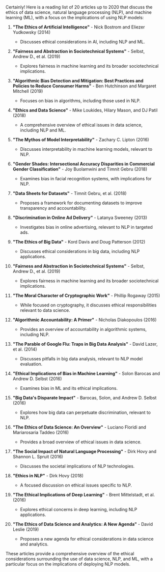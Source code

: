 Certainly! Here is a reading list of 20 articles up to 2020 that discuss the ethics of data science, natural language processing (NLP), and machine learning (ML), with a focus on the implications of using NLP models:

1. **"The Ethics of Artificial Intelligence"** - Nick Bostrom and Eliezer Yudkowsky (2014)
   - Discusses ethical considerations in AI, including NLP and ML.

2. **"Fairness and Abstraction in Sociotechnical Systems"** - Selbst, Andrew D., et al. (2019)
   - Explores fairness in machine learning and its broader sociotechnical implications.

3. **"Algorithmic Bias Detection and Mitigation: Best Practices and Policies to Reduce Consumer Harms"** - Ben Hutchinson and Margaret Mitchell (2019)
   - Focuses on bias in algorithms, including those used in NLP.

4. **"Ethics and Data Science"** - Mike Loukides, Hilary Mason, and DJ Patil (2018)
   - A comprehensive overview of ethical issues in data science, including NLP and ML.

5. **"The Mythos of Model Interpretability"** - Zachary C. Lipton (2016)
   - Discusses interpretability in machine learning models, relevant to NLP.

6. **"Gender Shades: Intersectional Accuracy Disparities in Commercial Gender Classification"** - Joy Buolamwini and Timnit Gebru (2018)
   - Examines bias in facial recognition systems, with implications for NLP.

7. **"Data Sheets for Datasets"** - Timnit Gebru, et al. (2018)
   - Proposes a framework for documenting datasets to improve transparency and accountability.

8. **"Discrimination in Online Ad Delivery"** - Latanya Sweeney (2013)
   - Investigates bias in online advertising, relevant to NLP in targeted ads.

9. **"The Ethics of Big Data"** - Kord Davis and Doug Patterson (2012)
   - Discusses ethical considerations in big data, including NLP applications.

10. **"Fairness and Abstraction in Sociotechnical Systems"** - Selbst, Andrew D., et al. (2019)
    - Explores fairness in machine learning and its broader sociotechnical implications.

11. **"The Moral Character of Cryptographic Work"** - Phillip Rogaway (2015)
    - While focused on cryptography, it discusses ethical responsibilities relevant to data science.

12. **"Algorithmic Accountability: A Primer"** - Nicholas Diakopoulos (2016)
    - Provides an overview of accountability in algorithmic systems, including NLP.

13. **"The Parable of Google Flu: Traps in Big Data Analysis"** - David Lazer, et al. (2014)
    - Discusses pitfalls in big data analysis, relevant to NLP model evaluation.

14. **"Ethical Implications of Bias in Machine Learning"** - Solon Barocas and Andrew D. Selbst (2016)
    - Examines bias in ML and its ethical implications.

15. **"Big Data's Disparate Impact"** - Barocas, Solon, and Andrew D. Selbst (2016)
    - Explores how big data can perpetuate discrimination, relevant to NLP.

16. **"The Ethics of Data Science: An Overview"** - Luciano Floridi and Mariarosaria Taddeo (2016)
    - Provides a broad overview of ethical issues in data science.

17. **"The Social Impact of Natural Language Processing"** - Dirk Hovy and Shannon L. Spruit (2016)
    - Discusses the societal implications of NLP technologies.

18. **"Ethics in NLP"** - Dirk Hovy (2018)
    - A focused discussion on ethical issues specific to NLP.

19. **"The Ethical Implications of Deep Learning"** - Brent Mittelstadt, et al. (2016)
    - Explores ethical concerns in deep learning, including NLP applications.

20. **"The Ethics of Data Science and Analytics: A New Agenda"** - David Leslie (2019)
    - Proposes a new agenda for ethical considerations in data science and analytics.

These articles provide a comprehensive overview of the ethical considerations surrounding the use of data science, NLP, and ML, with a particular focus on the implications of deploying NLP models.